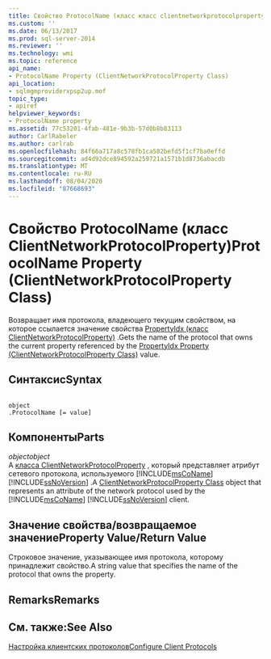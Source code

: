 ```yaml
---
title: Свойство ProtocolName (класс класс clientnetworkprotocolproperty) | Документация Майкрософт
ms.custom: ''
ms.date: 06/13/2017
ms.prod: sql-server-2014
ms.reviewer: ''
ms.technology: wmi
ms.topic: reference
api_name:
- ProtocolName Property (ClientNetworkProtocolProperty Class)
api_location:
- sqlmgmproviderxpsp2up.mof
topic_type:
- apiref
helpviewer_keywords:
- ProtocolName property
ms.assetid: 77c53201-4fab-481e-9b3b-57d0b8b83113
author: CarlRabeler
ms.author: carlrab
ms.openlocfilehash: 84f66a717a8c578fb1ca582befd5f1cf7ba0effd
ms.sourcegitcommit: ad4d92dce894592a259721a1571b1d8736abacdb
ms.translationtype: MT
ms.contentlocale: ru-RU
ms.lasthandoff: 08/04/2020
ms.locfileid: "87668693"
---
```

# <a name="protocolname-property-clientnetworkprotocolproperty-class"></a><span data-ttu-id="e89a1-102">Свойство ProtocolName (класс ClientNetworkProtocolProperty)</span><span class="sxs-lookup"><span data-stu-id="e89a1-102">ProtocolName Property (ClientNetworkProtocolProperty Class)</span></span>
  <span data-ttu-id="e89a1-103">Возвращает имя протокола, владеющего текущим свойством, на которое ссылается значение свойства [PropertyIdx (класс ClientNetworkProtocolProperty)](clientnetworkprotocolproperty-class.md) .</span><span class="sxs-lookup"><span data-stu-id="e89a1-103">Gets the name of the protocol that owns the current property referenced by the [PropertyIdx Property (ClientNetworkProtocolProperty Class)](clientnetworkprotocolproperty-class.md) value.</span></span>  
  
## <a name="syntax"></a><span data-ttu-id="e89a1-104">Синтаксис</span><span class="sxs-lookup"><span data-stu-id="e89a1-104">Syntax</span></span>  
  
```  
  
object  
.ProtocolName [= value]  
```  
  
## <a name="parts"></a><span data-ttu-id="e89a1-105">Компоненты</span><span class="sxs-lookup"><span data-stu-id="e89a1-105">Parts</span></span>  
 <span data-ttu-id="e89a1-106">*object*</span><span class="sxs-lookup"><span data-stu-id="e89a1-106">*object*</span></span>  
 <span data-ttu-id="e89a1-107">A [класса ClientNetworkProtocolProperty](clientnetworkprotocolproperty-class.md) , который представляет атрибут сетевого протокола, используемого [!INCLUDE[msCoName](../../../includes/msconame-md.md)] [!INCLUDE[ssNoVersion](../../../includes/ssnoversion-md.md)] .</span><span class="sxs-lookup"><span data-stu-id="e89a1-107">A [ClientNetworkProtocolProperty Class](clientnetworkprotocolproperty-class.md) object that represents an attribute of the network protocol used by the [!INCLUDE[msCoName](../../../includes/msconame-md.md)] [!INCLUDE[ssNoVersion](../../../includes/ssnoversion-md.md)] client.</span></span>  
  
## <a name="property-valuereturn-value"></a><span data-ttu-id="e89a1-108">Значение свойства/возвращаемое значение</span><span class="sxs-lookup"><span data-stu-id="e89a1-108">Property Value/Return Value</span></span>  
 <span data-ttu-id="e89a1-109">Строковое значение, указывающее имя протокола, которому принадлежит свойство.</span><span class="sxs-lookup"><span data-stu-id="e89a1-109">A string value that specifies the name of the protocol that owns the property.</span></span>  
  
## <a name="remarks"></a><span data-ttu-id="e89a1-110">Remarks</span><span class="sxs-lookup"><span data-stu-id="e89a1-110">Remarks</span></span>  
  
## <a name="see-also"></a><span data-ttu-id="e89a1-111">См. также:</span><span class="sxs-lookup"><span data-stu-id="e89a1-111">See Also</span></span>  
 [<span data-ttu-id="e89a1-112">Настройка клиентских протоколов</span><span class="sxs-lookup"><span data-stu-id="e89a1-112">Configure Client Protocols</span></span>](../../../database-engine/configure-windows/configure-client-protocols.md)  
  
  
